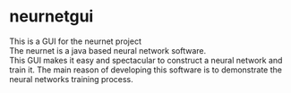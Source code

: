 # neurnetgui
This is a GUI for the neurnet project  
The neurnet is a java based neural network software.  
This GUI makes it easy and spectacular to construct a neural network and train it. 
The main reason of developing this software is to demonstrate the neural networks training process.  
